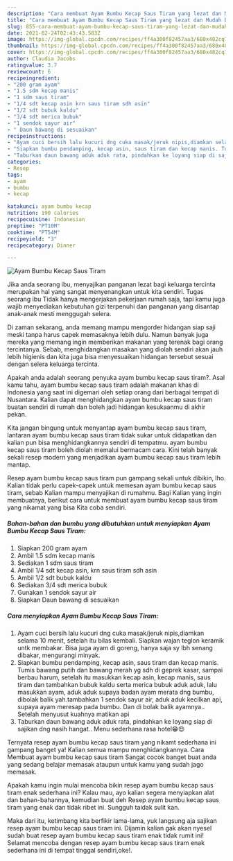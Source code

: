```yaml
---
description: "Cara membuat Ayam Bumbu Kecap Saus Tiram yang lezat dan Mudah Dibuat"
title: "Cara membuat Ayam Bumbu Kecap Saus Tiram yang lezat dan Mudah Dibuat"
slug: 855-cara-membuat-ayam-bumbu-kecap-saus-tiram-yang-lezat-dan-mudah-dibuat
date: 2021-02-24T02:43:43.583Z
image: https://img-global.cpcdn.com/recipes/ff4a300f82457aa3/680x482cq70/ayam-bumbu-kecap-saus-tiram-foto-resep-utama.jpg
thumbnail: https://img-global.cpcdn.com/recipes/ff4a300f82457aa3/680x482cq70/ayam-bumbu-kecap-saus-tiram-foto-resep-utama.jpg
cover: https://img-global.cpcdn.com/recipes/ff4a300f82457aa3/680x482cq70/ayam-bumbu-kecap-saus-tiram-foto-resep-utama.jpg
author: Claudia Jacobs
ratingvalue: 3.7
reviewcount: 6
recipeingredient:
- "200 gram ayam"
- "1.5 sdm kecap manis"
- "1 sdm saus tiram"
- "1/4 sdt kecap asin krn saus tiram sdh asin"
- "1/2 sdt bubuk kaldu"
- "3/4 sdt merica bubuk"
- "1 sendok sayur air"
- " Daun bawang di sesuaikan"
recipeinstructions:
- "Ayam cuci bersih lalu kucuri dng cuka masak/jeruk nipis,diamkan selama 10 menit, setelah itu bilas kembali. Siapkan wajan teglon keramik untk membakar. Bisa juga ayam di goreng, hanya saja sy lbh senang dibakar, mengurangi minyak."
- "Siapkan bumbu pendamping, kecap asin, saus tiram dan kecap manis. Tumis bawang putih dan bawang merah yg sdh di geprek kasar, sampai berbau harum, setelah itu masukkan kecap asin, kecap manis, saus tiram dan tambahkan bubuk kaldu serta merica bubuk aduk aduk, lalu masukkan ayam, aduk aduk supaya badan ayam merata dng bumbu, dibolak balik yah.tambahkan 1 sendok sayur air, aduk aduk kecilkan api, supaya ayam meresap pada bumbu. Dan di bolak balik ayamnya.. Setelah menyusut kuahnya matikan api"
- "Taburkan daun bawang aduk aduk rata, pindahkan ke loyang siap di sajikan dng nasih hangat.. Menu sederhana rasa hotel😁😍"
categories:
- Resep
tags:
- ayam
- bumbu
- kecap

katakunci: ayam bumbu kecap 
nutrition: 190 calories
recipecuisine: Indonesian
preptime: "PT10M"
cooktime: "PT54M"
recipeyield: "3"
recipecategory: Dinner

---
```



![Ayam Bumbu Kecap Saus Tiram](https://img-global.cpcdn.com/recipes/ff4a300f82457aa3/680x482cq70/ayam-bumbu-kecap-saus-tiram-foto-resep-utama.jpg)

Jika anda seorang ibu, menyajikan panganan lezat bagi keluarga tercinta merupakan hal yang sangat menyenangkan untuk kita sendiri. Tugas seorang ibu Tidak hanya mengerjakan pekerjaan rumah saja, tapi kamu juga wajib menyediakan kebutuhan gizi terpenuhi dan panganan yang disantap anak-anak mesti menggugah selera.

Di zaman  sekarang, anda memang mampu mengorder hidangan siap saji meski tanpa harus capek memasaknya lebih dulu. Namun banyak juga mereka yang memang ingin memberikan makanan yang terenak bagi orang tercintanya. Sebab, menghidangkan masakan yang diolah sendiri akan jauh lebih higienis dan kita juga bisa menyesuaikan hidangan tersebut sesuai dengan selera keluarga tercinta. 



Apakah anda adalah seorang penyuka ayam bumbu kecap saus tiram?. Asal kamu tahu, ayam bumbu kecap saus tiram adalah makanan khas di Indonesia yang saat ini digemari oleh setiap orang dari berbagai tempat di Nusantara. Kalian dapat menghidangkan ayam bumbu kecap saus tiram buatan sendiri di rumah dan boleh jadi hidangan kesukaanmu di akhir pekan.

Kita jangan bingung untuk menyantap ayam bumbu kecap saus tiram, lantaran ayam bumbu kecap saus tiram tidak sukar untuk didapatkan dan kalian pun bisa menghidangkannya sendiri di tempatmu. ayam bumbu kecap saus tiram boleh diolah memalui bermacam cara. Kini telah banyak sekali resep modern yang menjadikan ayam bumbu kecap saus tiram lebih mantap.

Resep ayam bumbu kecap saus tiram pun gampang sekali untuk dibikin, lho. Kalian tidak perlu capek-capek untuk memesan ayam bumbu kecap saus tiram, sebab Kalian mampu menyajikan di rumahmu. Bagi Kalian yang ingin membuatnya, berikut cara untuk membuat ayam bumbu kecap saus tiram yang nikamat yang bisa Kita coba sendiri.

<!--inarticleads1-->

##### Bahan-bahan dan bumbu yang dibutuhkan untuk menyiapkan Ayam Bumbu Kecap Saus Tiram:

1. Siapkan 200 gram ayam
1. Ambil 1.5 sdm kecap manis
1. Sediakan 1 sdm saus tiram
1. Ambil 1/4 sdt kecap asin, krn saus tiram sdh asin
1. Ambil 1/2 sdt bubuk kaldu
1. Sediakan 3/4 sdt merica bubuk
1. Gunakan 1 sendok sayur air
1. Siapkan  Daun bawang di sesuaikan




<!--inarticleads2-->

##### Cara menyiapkan Ayam Bumbu Kecap Saus Tiram:

1. Ayam cuci bersih lalu kucuri dng cuka masak/jeruk nipis,diamkan selama 10 menit, setelah itu bilas kembali. Siapkan wajan teglon keramik untk membakar. Bisa juga ayam di goreng, hanya saja sy lbh senang dibakar, mengurangi minyak.
1. Siapkan bumbu pendamping, kecap asin, saus tiram dan kecap manis. Tumis bawang putih dan bawang merah yg sdh di geprek kasar, sampai berbau harum, setelah itu masukkan kecap asin, kecap manis, saus tiram dan tambahkan bubuk kaldu serta merica bubuk aduk aduk, lalu masukkan ayam, aduk aduk supaya badan ayam merata dng bumbu, dibolak balik yah.tambahkan 1 sendok sayur air, aduk aduk kecilkan api, supaya ayam meresap pada bumbu. Dan di bolak balik ayamnya.. Setelah menyusut kuahnya matikan api
1. Taburkan daun bawang aduk aduk rata, pindahkan ke loyang siap di sajikan dng nasih hangat.. Menu sederhana rasa hotel😁😍




Ternyata resep ayam bumbu kecap saus tiram yang nikamt sederhana ini gampang banget ya! Kalian semua mampu menghidangkannya. Cara Membuat ayam bumbu kecap saus tiram Sangat cocok banget buat anda yang sedang belajar memasak ataupun untuk kamu yang sudah jago memasak.

Apakah kamu ingin mulai mencoba bikin resep ayam bumbu kecap saus tiram enak sederhana ini? Kalau mau, ayo kalian segera menyiapkan alat dan bahan-bahannya, kemudian buat deh Resep ayam bumbu kecap saus tiram yang enak dan tidak ribet ini. Sungguh taidak sulit kan. 

Maka dari itu, ketimbang kita berfikir lama-lama, yuk langsung aja sajikan resep ayam bumbu kecap saus tiram ini. Dijamin kalian gak akan nyesel sudah buat resep ayam bumbu kecap saus tiram enak tidak rumit ini! Selamat mencoba dengan resep ayam bumbu kecap saus tiram enak sederhana ini di tempat tinggal sendiri,oke!.

